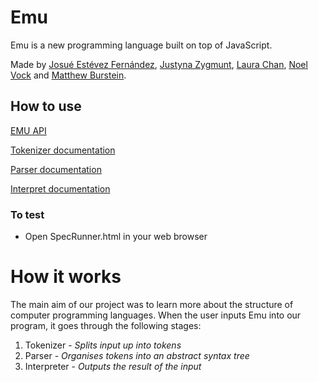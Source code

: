 # Emu

Emu is a new programming language built on top of JavaScript.

Made by [Josué Estévez Fernández](https://github.com/Jestfer), [Justyna Zygmunt](https://github.com/Kotauror/), [Laura Chan](https://github.com/lwkchan), [Noel Vock](https://github.com/noel1uk) and [Matthew Burstein](https://github.com/MatthewBurstein).

## How to use
[EMU API](https://github.com/MatthewBurstein/emu/blob/master/docs/EMUAPI.md)

[Tokenizer documentation](https://github.com/MatthewBurstein/emu/blob/master/documentation/tokenizer.md)

[Parser documentation](https://github.com/MatthewBurstein/emu/blob/master/documentation/parser.md)

[Interpret documentation](https://github.com/MatthewBurstein/emu/blob/master/documentation/interpret.md)

### To test
* Open SpecRunner.html in your web browser

# How it works
The main aim of our project was to learn more about the structure of computer programming languages. When the user inputs Emu into our program, it goes through the following stages:

1. Tokenizer - *Splits input up into tokens*
2. Parser - *Organises tokens into an abstract syntax tree*
3. Interpreter - *Outputs the result of the input*
